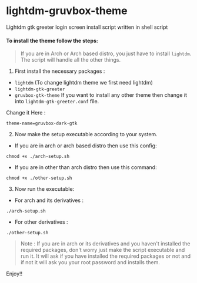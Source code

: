 # lightdm-gruvbox-theme
Lightdm gtk greeter login screen install script written in shell script

#### To install the theme follow the steps:

> If you are in Arch or Arch based distro, you just have to install `lightdm`. The script will handle all the other things.

1. First install the necessary packages : 
* `lightdm` (To change lightdm theme we first need lightdm)
* `lightdm-gtk-greeter`
* `gruvbox-gtk-theme` If you want to install any other theme then change it into `lightdm-gtk-greeter.conf` file.

Change it Here : 
```
theme-name=gruvbox-dark-gtk
```
2. Now make the setup executable according to your system.
* If you are in arch or arch based distro then use this config:
```
chmod +x ./arch-setup.sh
```
* If you are in other than arch distro then use this command: 
```
chmod +x ./other-setup.sh
```

3. Now run the executable:
* For arch and its derivatives : 
```
./arch-setup.sh
```
* For other derivatives : 
```
./other-setup.sh
```

> Note : If you are in arch or its derivatives and you haven't installed the required packages, don't worry just make the script executable and run it. It will ask if you have installed the required packages or not and if not it will ask you your root password and installs them. 

Enjoy!!
